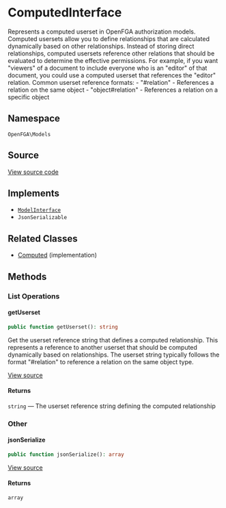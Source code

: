 # ComputedInterface

Represents a computed userset in OpenFGA authorization models. Computed usersets allow you to define relationships that are calculated dynamically based on other relationships. Instead of storing direct relationships, computed usersets reference other relations that should be evaluated to determine the effective permissions. For example, if you want &quot;viewers&quot; of a document to include everyone who is an &quot;editor&quot; of that document, you could use a computed userset that references the &quot;editor&quot; relation. Common userset reference formats: - &quot;#relation&quot; - References a relation on the same object - &quot;object#relation&quot; - References a relation on a specific object

## Namespace
`OpenFGA\Models`

## Source
[View source code](https://github.com/evansims/openfga-php/blob/main/src/Models/ComputedInterface.php)

## Implements
* [`ModelInterface`](ModelInterface.md)
* `JsonSerializable`

## Related Classes
* [Computed](Models/Computed.md) (implementation)

## Methods

### List Operations
#### getUserset

```php
public function getUserset(): string
```

Get the userset reference string that defines a computed relationship. This represents a reference to another userset that should be computed dynamically based on relationships. The userset string typically follows the format &quot;#relation&quot; to reference a relation on the same object type.

[View source](https://github.com/evansims/openfga-php/blob/main/src/Models/ComputedInterface.php#L39)

#### Returns
`string` — The userset reference string defining the computed relationship
### Other
#### jsonSerialize

```php
public function jsonSerialize(): array
```

[View source](https://github.com/evansims/openfga-php/blob/main/src/Models/ComputedInterface.php#L45)

#### Returns
`array`

